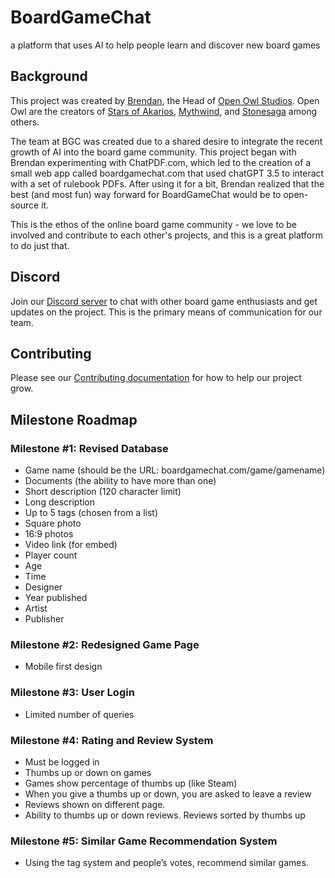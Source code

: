 # BoardGameChat
a platform that uses AI to help people learn and discover new board games

## Background
This project was created by [Brendan](https://github.com/iHappee), the Head of [Open Owl Studios](https://oommgames.com). Open Owl are the creators of [Stars of Akarios](https://oommgames.com/products/stars-of-akarios), [Mythwind](https://gamefound.com/projects/oomm-games/mythwindgame), and [Stonesaga](https://oommgames.com/pages/stonesaga) among others.

The team at BGC was created due to a shared desire to integrate the recent growth of AI into the board game community. This project began with Brendan experimenting with ChatPDF.com, which led to the creation of a small web app called boardgamechat.com that used chatGPT 3.5 to interact with a set of rulebook PDFs. After using it for a bit, Brendan realized that the best (and most fun) way forward for BoardGameChat would be to open-source it.

This is the ethos of the online board game community - we love to be involved and contribute to each other's projects, and this is a great platform to do just that.

## Discord
Join our [Discord server](https://discord.gg/jrY9XA62fJ) to chat with other board game enthusiasts and get updates on the project. This is the primary means of communication for our team.

## Contributing
Please see our [Contributing documentation](https://github.com/ebjohnston/boardgamechat/blob/main/CONTRIBUTING.md) for how to help our project grow.

## Milestone Roadmap

### Milestone #1: Revised Database
- Game name (should be the URL: boardgamechat.com/game/gamename)
- Documents (the ability to have more than one)
- Short description (120 character limit)
- Long description
- Up to 5 tags (chosen from a list)
- Square photo
- 16:9 photos
- Video link (for embed)
- Player count
- Age
- Time
- Designer
- Year published
- Artist
- Publisher

### Milestone #2: Redesigned Game Page
- Mobile first design

### Milestone #3: User Login
- Limited number of queries

### Milestone #4: Rating and Review System
- Must be logged in
- Thumbs up or down on games
- Games show percentage of thumbs up (like Steam)
- When you give a thumbs up or down, you are asked to leave a review
- Reviews shown on different page.
- Ability to thumbs up or down reviews. Reviews sorted by thumbs up

### Milestone #5: Similar Game Recommendation System
- Using the tag system and people’s votes, recommend similar games.
